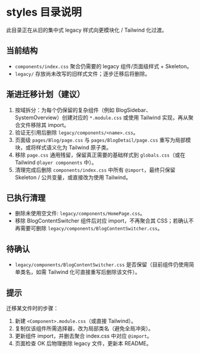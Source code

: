 # styles 目录说明

此目录正在从旧的集中式 legacy 样式向更模块化 / Tailwind 化过渡。

## 当前结构
- `components/index.css` 聚合仍需要的 legacy 组件/页面级样式 + Skeleton。
- `legacy/` 存放尚未改写的旧样式文件；逐步迁移后将删除。

## 渐进迁移计划（建议）
1. 按域拆分：为每个仍保留的复杂组件（例如 BlogSidebar、SystemOverview）创建对应的 `*.module.css` 或使用 Tailwind 实现，再从聚合文件移除其 import。
2. 验证无引用后删除 `legacy/components/<name>.css`。
3. 页面级 `pages/Blog/page.css` 与 `pages/BlogDetail/page.css` 重写为局部模块，或将样式语义化为 Tailwind 原子类。
4. 移除 `page.css` 通用残留，保留真正需要的基础样式到 `globals.css`（或在 Tailwind `@layer components` 中）。
5. 清理完成后删除 `components/index.css` 中所有 `@import`，最终只保留 Skeleton / 公共变量，或直接改为使用 Tailwind。

## 已执行清理
- 删除未使用空文件: `legacy/components/HomePage.css`。
- 移除 BlogContentSwitcher 组件后对应 import，不再聚合其 CSS；若确认不再需要可删除 `legacy/components/BlogContentSwitcher.css`。

## 待确认
- `legacy/components/BlogContentSwitcher.css` 是否保留（目前组件仍使用简单类名，如需 Tailwind 化可直接重写后删除该文件）。

## 提示
迁移某文件时的步骤：
1. 新建 `<Component>.module.css`（或直接 Tailwind）。
2. 复制仅该组件所需选择器，改为局部类名（避免全局冲突）。
3. 更新组件 import，并删去聚合 index.css 中对应 `@import`。
4. 页面检查 OK 后物理删除 legacy 文件，更新本 README。


